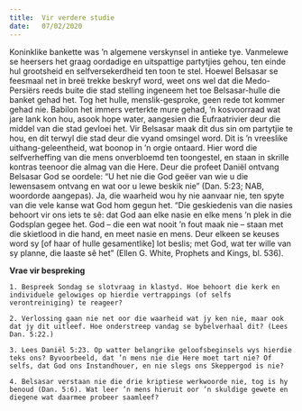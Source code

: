```yaml
---
title:  Vir verdere studie
date:   07/02/2020
---
```


Koninklike bankette was ’n algemene verskynsel in antieke tye. Vanmelewe se heersers het graag oordadige en uitspattige partytjies gehou, ten einde hul grootsheid en selfversekerdheid ten toon te stel. Hoewel Belsasar se feesmaal net in breë trekke beskryf word, weet ons wel dat die Medo-Persiërs reeds buite die stad stelling ingeneem het toe Belsasar-hulle die banket gehad het. Tog het hulle, menslik-gesproke, geen rede tot kommer gehad nie. Babilon het immers verterkte mure gehad, ’n kosvoorraad wat jare lank kon hou, asook hope water, aangesien die Eufraatrivier deur die middel van die stad gevloei het. Vir Belsasar maak dit dus sin om partytjie te hou, en dit terwyl die stad deur die vyand omsingel word. Dit is ’n vreeslike uithang-geleentheid, wat boonop in ’n orgie ontaard. Hier word die selfverheffing van die mens onverbloemd ten toongestel, en staan in skrille kontras teenoor die almag van die Here. Deur die profeet Daniël ontvang Belsasar God se oordele: “U het nie die God geëer van wie u die lewensasem ontvang en wat oor u lewe beskik nie” (Dan. 5:23; NAB, woordorde aangepas). Ja, die waarheid wou hy nie aanvaar nie, ten spyte van die vele kanse wat God hom gegun het. “Die geskiedenis van die nasies behoort vir ons iets te sê: dat God aan elke nasie en elke mens ’n plek in die Godsplan gegee het. God – die een wat nooit ’n fout maak nie – staan met die skietlood in die hand, en meet nasie en mens. Deur elkeen se keuses word sy [of haar of hulle gesamentlike] lot beslis; met God, wat ter wille van sy planne, die laaste sê het” (Ellen G. White, Prophets and Kings, bl. 536). 

**Vrae vir bespreking** 

`1. Bespreek Sondag se slotvraag in klastyd. Hoe behoort die kerk en individuele gelowiges op hierdie vertrappings (of selfs verontreiniging) te reageer?` 

`2. Verlossing gaan nie net oor die waarheid wat jy ken nie, maar ook dat jy dit uitleef. Hoe onderstreep vandag se bybelverhaal dit? (Lees Dan. 5:22.)` 

`3. Lees Daniël 5:23. Op watter belangrike geloofsbeginsels wys hierdie teks ons? Byvoorbeeld, dat ’n mens nie die Here moet tart nie? Of selfs, dat God ons Instandhouer, en nie slegs ons Skeppergod is nie?` 

`4. Belsasar verstaan nie die drie kriptiese werkwoorde nie, tog is hy benoud (Dan. 5:6). Wat leer ’n mens hieruit oor ’n skuldige gewete en diegene wat daarmee probeer saamleef?`